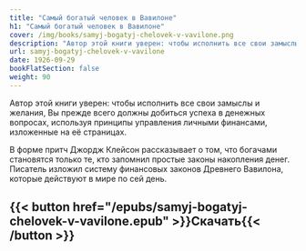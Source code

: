 ```yaml
---
title: "Самый богатый человек в Вавилоне"
h1: "Самый богатый человек в Вавилоне"
cover: /img/books/samyj-bogatyj-chelovek-v-vavilone.png
description: "Автор этой книги уверен: чтобы исполнить все свои замыслы и желания, вы прежде всего должны добиться успеха в денежных вопросах, используя принципы управления личными финансами, изложенные на её страницах."
url: samyj-bogatyj-chelovek-v-vavilone
date: 1926-09-29
bookFlatSection: false
weight: 90
---
```


Автор этой книги уверен: чтобы исполнить все свои замыслы и желания, Вы прежде всего должны добиться успеха в денежных вопросах, используя принципы управления личными финансами, изложенные на её страницах.

В форме притч Джордж Клейсон рассказывает о том, что богачами становятся только те, кто запомнил простые законы накопления денег. Писатель изложил систему финансовых законов Древнего Вавилона, которые действуют в мире по сей день.

{{< button href="/epubs/samyj-bogatyj-chelovek-v-vavilone.epub" >}}Скачать{{< /button >}}
--- 